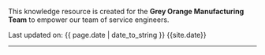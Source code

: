 <p>This knowledge resource is created for the <b>Grey Orange Manufacturing Team</b> to empower our team of service engineers.</p>
<p>Last updated on: {{ page.date | date_to_string }} {{site.date}} </p>
<hr/>
